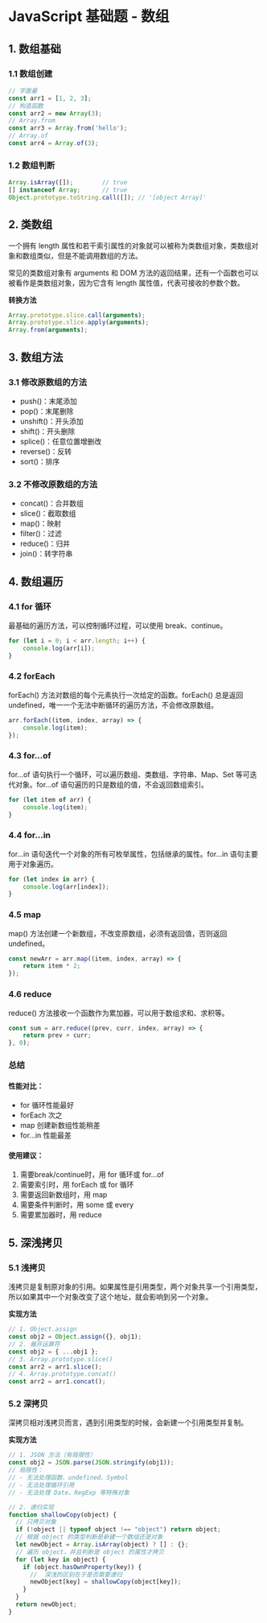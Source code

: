 # JavaScript 基础题 - 数组

## 1. 数组基础

### 1.1 数组创建

```js
// 字面量
const arr1 = [1, 2, 3];
// 构造函数
const arr2 = new Array(3);
// Array.from
const arr3 = Array.from('hello');
// Array.of
const arr4 = Array.of(3);
```

### 1.2 数组判断

```javascript
Array.isArray([]);        // true
[] instanceof Array;      // true
Object.prototype.toString.call([]); // '[object Array]'
```

## 2. 类数组

一个拥有 length 属性和若干索引属性的对象就可以被称为类数组对象，类数组对象和数组类似，但是不能调用数组的方法。

常见的类数组对象有 arguments 和 DOM 方法的返回结果，还有一个函数也可以被看作是类数组对象，因为它含有 length
属性值，代表可接收的参数个数。

**转换方法**

```js
Array.prototype.slice.call(arguments);
Array.prototype.slice.apply(arguments);
Array.from(arguments);
```

## 3. 数组方法

### 3.1 修改原数组的方法
- push()：末尾添加
- pop()：末尾删除
- unshift()：开头添加
- shift()：开头删除
- splice()：任意位置增删改
- reverse()：反转
- sort()：排序

### 3.2 不修改原数组的方法
- concat()：合并数组
- slice()：截取数组
- map()：映射
- filter()：过滤
- reduce()：归并
- join()：转字符串

## 4. 数组遍历

### 4.1 for 循环

最基础的遍历方法，可以控制循环过程，可以使用 break、continue。

```javascript
for (let i = 0; i < arr.length; i++) {
    console.log(arr[i]);
}
```


### 4.2 forEach

forEach() 方法对数组的每个元素执行一次给定的函数。forEach() 总是返回 undefined，唯一一个无法中断循环的遍历方法，不会修改原数组。

```javascript
arr.forEach((item, index, array) => {
    console.log(item);
});
```

### 4.3 for...of

for...of 语句执行一个循环，可以遍历数组、类数组、字符串、Map、Set 等可迭代对象。for...of 语句遍历的只是数组的值，不会返回数组索引。

```javascript
for (let item of arr) {
    console.log(item);
}
```

### 4.4 for...in

for...in 语句迭代一个对象的所有可枚举属性，包括继承的属性。for...in 语句主要用于对象遍历。

```javascript
for (let index in arr) {
    console.log(arr[index]);
}
```

### 4.5 map

map() 方法创建一个新数组，不改变原数组，必须有返回值，否则返回 undefined。

```javascript
const newArr = arr.map((item, index, array) => {
    return item * 2;
});
```

### 4.6 reduce

reduce() 方法接收一个函数作为累加器，可以用于数组求和、求积等。

```javascript
const sum = arr.reduce((prev, curr, index, array) => {
    return prev + curr;
}, 0);
```

### 总结

#### 性能对比：
- for 循环性能最好
- forEach 次之
- map 创建新数组性能稍差
- for...in 性能最差

#### 使用建议：
1. 需要break/continue时，用 for 循环或 for...of
2. 需要索引时，用 forEach 或 for 循环
3. 需要返回新数组时，用 map
4. 需要条件判断时，用 some 或 every
5. 需要累加器时，用 reduce

## 5. 深浅拷贝

### 5.1 浅拷贝

浅拷贝是复制原对象的引用。如果属性是引用类型，两个对象共享一个引用类型，所以如果其中一个对象改变了这个地址，就会影响到另一个对象。

**实现方法**

```javascript
// 1. Object.assign
const obj2 = Object.assign({}, obj1);
// 2. 展开运算符
const obj2 = { ...obj1 };
// 3. Array.prototype.slice()
const arr2 = arr1.slice();
// 4. Array.prototype.concat()
const arr2 = arr1.concat();
```

### 5.2 深拷贝

深拷贝相对浅拷贝而言，遇到引用类型的时候，会新建一个引用类型并复制。

**实现方法**

```javascript
// 1. JSON 方法（有局限性）
const obj2 = JSON.parse(JSON.stringify(obj1));
// 局限性：
// - 无法处理函数、undefined、Symbol
// - 无法处理循环引用
// - 无法处理 Date、RegExp 等特殊对象

// 2. 递归实现
function shallowCopy(object) {
  // 只拷贝对象
  if (!object || typeof object !== "object") return object;
  // 根据 object 的类型判断是新建一个数组还是对象
  let newObject = Array.isArray(object) ? [] : {};
  // 遍历 object，并且判断是 object 的属性才拷贝   
  for (let key in object) {
    if (object.hasOwnProperty(key)) {
      //  深浅的区别在于是否需要递归
      newObject[key] = shallowCopy(object[key]);
    }
  }
  return newObject; 
}
```
